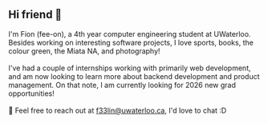 ## Hi friend 👋

I'm Fion (fee-on), a 4th year computer engineering student at UWaterloo. Besides working on interesting software projects, I love sports, books, the colour green, the Miata NA, and photography! 
<br>
<br>
I've had a couple of internships working with primarily web development, and am now looking to learn more about backend development and product management. On that note, I am currently looking for 2026 new grad opportunities!
<br>
<br>
🌱 Feel free to reach out at [f33lin@uwaterloo.ca](mailto:f33lin@uwaterloo.ca), I'd love to chat :D


<!--
**Fionon/Fionon** is a ✨ _special_ ✨ repository because its `README.md` (this file) appears on your GitHub profile.

Here are some ideas to get you started:

- 🔭 I’m currently working on ...
- 🌱 I’m currently learning ...
- 👯 I’m looking to collaborate on ...
- 🤔 I’m looking for help with ...
- 💬 Ask me about ...
- 📫 How to reach me: ...
- 😄 Pronouns: ...
- ⚡ Fun fact: ...
-->
